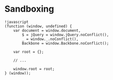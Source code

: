 # Sandboxing

	!javascript
	(function (window, undefined) {
		var document = window.document,
			$ = jQuery = window.jQuery.noConflict(),
			_ = window._.noConflict(),
			Backbone = window.Backbone.noConflict();

		var root = {};

		// ...

		window.root = root;
	} (window));